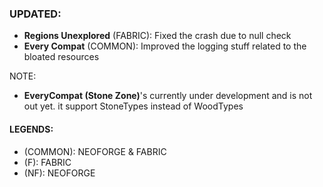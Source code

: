 ### UPDATED:
- **Regions Unexplored** (FABRIC): Fixed the crash due to null check
- **Every Compat** (COMMON): Improved the logging stuff related to the bloated resources

NOTE: 
- **EveryCompat (Stone Zone)**'s currently under development and is not out yet. it support StoneTypes instead of WoodTypes

#### LEGENDS:
- (COMMON): NEOFORGE & FABRIC 
- (F): FABRIC
- (NF): NEOFORGE